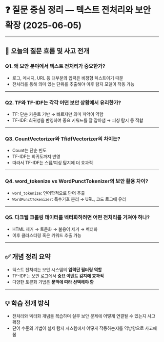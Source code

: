 # ❓ 질문 중심 정리 — 텍스트 전처리와 보안 확장 (2025-06-05)

---

## 🚶 오늘의 질문 흐름 및 사고 전개

### Q1. 왜 보안 분야에서 텍스트 전처리가 중요한가?
- 로그, 메시지, URL 등 대부분의 입력은 비정형 텍스트이기 때문
- 전처리를 통해 의미 있는 단위를 추출해야 이후 탐지 모델이 작동 가능

---

### Q2. TF와 TF-IDF는 각각 어떤 보안 상황에서 유리한가?
- TF: 단순 카운트 기반 → 빠르지만 의미 파악이 약함
- TF-IDF: 희귀성을 반영하여 중요 키워드를 잘 잡아냄 → 피싱 탐지 등 적합

---

### Q3. CountVectorizer와 TfidfVectorizer의 차이는?
- Count는 단순 빈도
- TF-IDF는 희귀도까지 반영
- 따라서 TF-IDF는 스팸/피싱 탐지에 더 효과적

---

### Q4. word_tokenize vs WordPunctTokenizer의 보안 활용 차이?
- `word_tokenize`: 언어학적으로 단어 추출
- `WordPunctTokenizer`: 특수기호 분리 → URL, 코드 로그에 유리

---

### Q5. 다크웹 크롤링 데이터를 벡터화하려면 어떤 전처리를 거쳐야 하나?
- HTML 제거 → 토큰화 → 불용어 제거 → 벡터화
- 이후 클러스터링 혹은 키워드 추출 가능

---

## ✅ 개념 정리 요약
- 텍스트 전처리는 보안 시스템의 **입력단 필터링 역할**
- TF-IDF는 보안 로그에서 **중요 이벤트 감지에 효과적**
- 다양한 토큰화 기법은 **문맥에 따라 선택해야 함**

---

## 💡 학습 전개 방식
- 전처리와 벡터화 개념을 복습하며 실무 보안 문제에 어떻게 연결될 수 있는지 사고 확장
- 단어 수준의 기법이 실제 탐지 시스템에서 어떻게 작동하는지를 역방향으로 사고해봄
